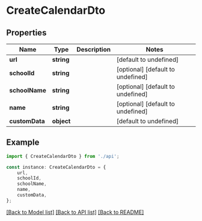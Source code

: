 # CreateCalendarDto


## Properties

Name | Type | Description | Notes
------------ | ------------- | ------------- | -------------
**url** | **string** |  | [default to undefined]
**schoolId** | **string** |  | [optional] [default to undefined]
**schoolName** | **string** |  | [optional] [default to undefined]
**name** | **string** |  | [optional] [default to undefined]
**customData** | **object** |  | [default to undefined]

## Example

```typescript
import { CreateCalendarDto } from './api';

const instance: CreateCalendarDto = {
    url,
    schoolId,
    schoolName,
    name,
    customData,
};
```

[[Back to Model list]](../README.md#documentation-for-models) [[Back to API list]](../README.md#documentation-for-api-endpoints) [[Back to README]](../README.md)
